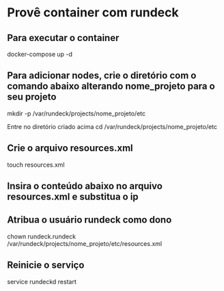 # Provê container com rundeck

## Para executar o container
docker-compose up -d

## Para adicionar nodes, crie o diretório com o comando abaixo alterando nome_projeto para o seu projeto
mkdir -p /var/rundeck/projects/nome_projeto/etc

Entre no diretório criado acima
cd /var/rundeck/projects/nome_projeto/etc

## Crie o arquivo resources.xml
touch resources.xml

## Insira o conteúdo abaixo no arquivo resources.xml e substitua o ip
<project>
<node name="my-node" hostname="10.0.0.25" osArch="amd64" osFamily="unix" osName="Linux" osVersion="3.11.10-03111015-generic" username="rundeck"/>
</project>


## Atribua o usuário rundeck como dono
chown rundeck.rundeck /var/rundeck/projects/nome_projeto/etc/resources.xml

## Reinicie o serviço
service rundeckd restart



